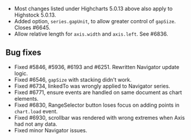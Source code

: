 - Most changes listed under Highcharts 5.0.13 above also apply to Highstock 5.0.13.
- Added option, ``series.gapUnit``, to allow greater control of ``gapSize``. Closes #6645.
- Allow relative length for ``axis.width`` and ``axis.left``. See #6836.
## Bug fixes 
- Fixed #5846, #5936, #6193 and #6251. Rewritten Navigator update logic.
- Fixed #6546, ``gapSize`` with stacking didn't work.
- Fixed #6734, linkedTo was wrongly applied to Navigator series.
- Fixed #6771, ensure events are handled on same document as chart elements.
- Fixed #6830, RangeSelector button loses focus on adding points in ``chart.load`` event.
- Fixed #6930, scrollbar was rendered with wrong extremes when Axis had not any data.
- Fixed minor Navigator issues.